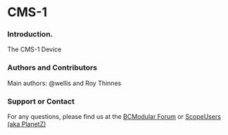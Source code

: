 CMS-1
=====
### Introduction.
The CMS-1 Device

### Authors and Contributors
Main authors: @wellis and Roy Thinnes

### Support or Contact
For any questions, please find us at the [BCModular Forum](http://www.bcmodular.co.uk/forum/) or [ScopeUsers (aka PlanetZ)](http://forums.scopeusers.com)